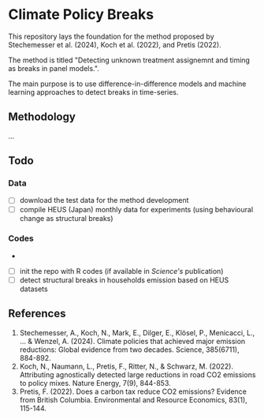 # Climate Policy Breaks

This repository lays the foundation for the method proposed by Stechemesser et al. (2024), Koch et al. (2022), and Pretis (2022).

The method is titled "Detecting unknown treatment assignemnt and timing as breaks in panel models.". 

The main purpose is to use difference-in-difference models and machine learning approaches to detect breaks in time-series. 

## Methodology

...

## Todo

### Data 

- [ ] download the test data for the method development
- [ ] compile HEUS (Japan) monthly data for experiments (using behavioural change as structural breaks) 

### Codes
- 
- [ ] init the repo with R codes (if available in *Science's* publication)
- [ ] detect structural breaks in households emission based on HEUS datasets

## References

1. Stechemesser, A., Koch, N., Mark, E., Dilger, E., Klösel, P., Menicacci, L., ... & Wenzel, A. (2024). Climate policies that achieved major emission reductions: Global evidence from two decades. Science, 385(6711), 884-892.
2. Koch, N., Naumann, L., Pretis, F., Ritter, N., & Schwarz, M. (2022). Attributing agnostically detected large reductions in road CO2 emissions to policy mixes. Nature Energy, 7(9), 844-853.
3. Pretis, F. (2022). Does a carbon tax reduce CO2 emissions? Evidence from British Columbia. Environmental and Resource Economics, 83(1), 115-144.
